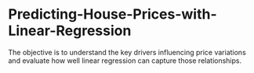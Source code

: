 # Predicting-House-Prices-with-Linear-Regression
The objective is to understand the key drivers influencing price variations and evaluate how well linear regression can capture those relationships.
